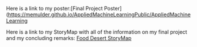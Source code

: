 Here is a link to my poster:[Final Project Poster](https://memulder.github.io/AppliedMachineLearningPublic/AppliedMachineLearning

Here is a link to my StoryMap with all of the information on my final project and my concluding remarks: 
[Food Desert StoryMap](https://storymaps.arcgis.com/stories/3a4d4d6a07d1400d89346e999f3a8428)
